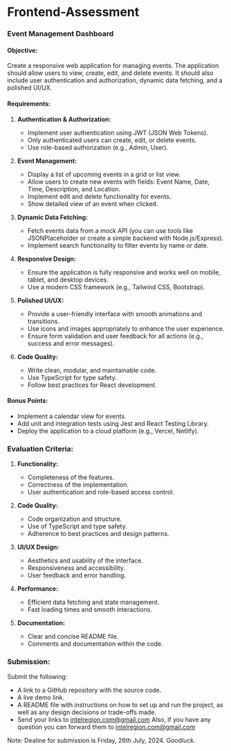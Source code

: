 # Frontend-Assessment

### Event Management Dashboard

#### Objective:
Create a responsive web application for managing events. The application should allow users to view, create, edit, and delete events. It should also include user authentication and authorization, dynamic data fetching, and a polished UI/UX.

#### Requirements:
1. **Authentication & Authorization:**
   - Implement user authentication using JWT (JSON Web Tokens).
   - Only authenticated users can create, edit, or delete events.
   - Use role-based authorization (e.g., Admin, User).

2. **Event Management:**
   - Display a list of upcoming events in a grid or list view.
   - Allow users to create new events with fields: Event Name, Date, Time, Description, and Location.
   - Implement edit and delete functionality for events.
   - Show detailed view of an event when clicked.

3. **Dynamic Data Fetching:**
   - Fetch events data from a mock API (you can use tools like JSONPlaceholder or create a simple backend with Node.js/Express).
   - Implement search functionality to filter events by name or date.

4. **Responsive Design:**
   - Ensure the application is fully responsive and works well on mobile, tablet, and desktop devices.
   - Use a modern CSS framework (e.g., Tailwind CSS, Bootstrap).

5. **Polished UI/UX:**
   - Provide a user-friendly interface with smooth animations and transitions.
   - Use icons and images appropriately to enhance the user experience.
   - Ensure form validation and user feedback for all actions (e.g., success and error messages).

6. **Code Quality:**
   - Write clean, modular, and maintainable code.
   - Use TypeScript for type safety.
   - Follow best practices for React development.

#### Bonus Points:
- Implement a calendar view for events.
- Add unit and integration tests using Jest and React Testing Library.
- Deploy the application to a cloud platform (e.g., Vercel, Netlify).

### Evaluation Criteria:
1. **Functionality:**
   - Completeness of the features.
   - Correctness of the implementation.
   - User authentication and role-based access control.

2. **Code Quality:**
   - Code organization and structure.
   - Use of TypeScript and type safety.
   - Adherence to best practices and design patterns.

3. **UI/UX Design:**
   - Aesthetics and usability of the interface.
   - Responsiveness and accessibility.
   - User feedback and error handling.

4. **Performance:**
   - Efficient data fetching and state management.
   - Fast loading times and smooth interactions.

5. **Documentation:**
   - Clear and concise README file.
   - Comments and documentation within the code.

### Submission:
Submit the following:
- A link to a GitHub repository with the source code.
- A live demo link.
- A README file with instructions on how to set up and run the project, as well as any design decisions or trade-offs made.
- Send your links to intelregion.com@gmail.com
Also, if you have any question you can forward them to intelregion.com@gmail.com

Note: Dealine for submission is Friday, 26th July, 2024.
Goodluck. 

